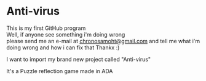 Anti-virus
==========

  This is my first GitHub program        
Well, if anyone see something i'm doing wrong       
please send me an e-mail at chronosamoht@gmail.com 
and tell me what i'm doing wrong and how i can fix that
Thankx :)  



I want to import my brand new project called "Anti-virus"

It's a Puzzle reflection game made in ADA
